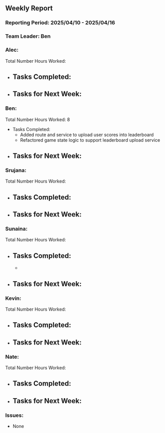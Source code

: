 ## **Weekly Report**

### **Reporting Period:** 2025/04/10 - 2025/04/16
### **Team Leader:** Ben


### **Alec:**
Total Number Hours Worked:
- Tasks Completed:
  - 
- Tasks for Next Week:
  - 


### **Ben:**
Total Number Hours Worked: 8
- Tasks Completed:
  - Added route and service to upload user scores into leaderboard
  - Refactored game state logic to support leaderboard upload service
- Tasks for Next Week:
  -


### **Srujana:**
Total Number Hours Worked: 
- Tasks Completed:
  - 
- Tasks for Next Week:
  - 


### **Sunaina:**
Total Number Hours Worked: 
- Tasks Completed:
  - 
  - 
- Tasks for Next Week:
  - 



### **Kevin:**
Total Number Hours Worked: 
- Tasks Completed:
  - 
- Tasks for Next Week:
  - 


### **Nate:**
Total Number Hours Worked: 
- Tasks Completed:
  - 
- Tasks for Next Week:
  - 


### **Issues:**
- None
